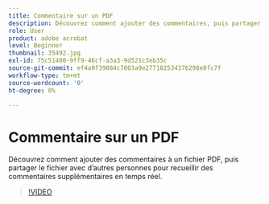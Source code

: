 ```yaml
---
title: Commentaire sur un PDF
description: Découvrez comment ajouter des commentaires, puis partager un PDF pour révision avec d’autres utilisateurs.
role: User
product: adobe acrobat
level: Beginner
thumbnail: 35492.jpg
exl-id: 75c51400-9ff9-46cf-a3a3-9d521c3eb35c
source-git-commit: ef4a9f39084c7803a9e277182534376298e8fc7f
workflow-type: tm+mt
source-wordcount: '0'
ht-degree: 0%

---
```


# Commentaire sur un PDF

Découvrez comment ajouter des commentaires à un fichier PDF, puis partager le fichier avec d’autres personnes pour recueillir des commentaires supplémentaires en temps réel.

>[!VIDEO](https://video.tv.adobe.com/v/35492?hidetitle=true)
